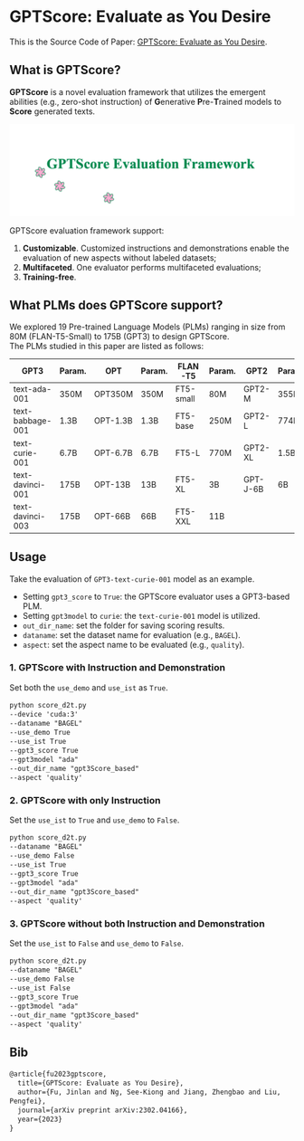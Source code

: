 # GPTScore: Evaluate as You Desire

This is the Source Code of Paper: [GPTScore: Evaluate as You Desire](https://arxiv.org/pdf/2302.04166.pdf).


## What is GPTScore?

**GPTScore** is a novel evaluation framework that utilizes the emergent abilities (e.g., zero-shot instruction) of **G**enerative **P**re-**T**rained models to **Score** generated texts. 

<img src="./fig/framework.gif" width="800" class="center">

GPTScore evaluation framework support:

1. **Customizable**. Customized instructions and demonstrations enable the evaluation of new aspects without labeled datasets;
2. **Multifaceted**. One evaluator performs multifaceted evaluations;
3. **Training-free**.



## What PLMs does GPTScore support?

We explored 19 Pre-trained Language Models (PLMs) ranging in size from 80M (FLAN-T5-Small) to 175B (GPT3) to design GPTScore. <br>
The PLMs studied in this paper are listed as follows:

| **GPT3**         | **Param.** | **OPT**  | **Param.** | **FLAN-T5**      | **Param.** | **GPT2** | **Param.** |
|------------------|------------|----------|------------|------------------|------------|----------|------------|
| text-ada-001     | 350M       | OPT350M  | 350M       | FT5-small        | 80M        | GPT2-M   | 355M       |
| text-babbage-001 | 1.3B       | OPT-1.3B | 1.3B       | FT5-base         | 250M       | GPT2-L   | 774M       |
| text-curie-001   | 6.7B       | OPT-6.7B | 6.7B       | FT5-L            | 770M       | GPT2-XL  | 1.5B       |
| text-davinci-001 | 175B       | OPT-13B  | 13B        | FT5-XL           | 3B         | GPT-J-6B | 6B         |
| text-davinci-003 | 175B       | OPT-66B  | 66B        | FT5-XXL          | 11B        |          |            |



## Usage

Take the evaluation of `GPT3-text-curie-001` model as an example.

- Setting `gpt3_score` to `True`: the GPTScore evaluator uses a GPT3-based PLM.
- Setting `gpt3model` to `curie`: the  `text-curie-001` model is utilized.
- `out_dir_name`: set the folder for saving scoring results.
- `dataname`: set the dataset name for evaluation (e.g., `BAGEL`).
- `aspect`: set the aspect name to be evaluated (e.g., `quality`). 


### 1. GPTScore with Instruction and Demonstration
Set both the `use_demo` and `use_ist` as `True`. </br>
```
python score_d2t.py 
--device 'cuda:3' 
--dataname "BAGEL" 
--use_demo True 
--use_ist True 
--gpt3_score True 
--gpt3model "ada" 
--out_dir_name "gpt3Score_based"  
--aspect 'quality'
```


### 2. GPTScore with only Instruction
Set the `use_ist` to `True` and `use_demo` to `False`. </br>

```
python score_d2t.py 
--dataname "BAGEL" 
--use_demo False 
--use_ist True 
--gpt3_score True 
--gpt3model "ada" 
--out_dir_name "gpt3Score_based"  
--aspect 'quality'
```

### 3. GPTScore without both Instruction and Demonstration
Set the `use_ist` to `False` and `use_demo` to `False`. </br>

```
python score_d2t.py 
--dataname "BAGEL" 
--use_demo False 
--use_ist False 
--gpt3_score True 
--gpt3model "ada" 
--out_dir_name "gpt3Score_based"  
--aspect 'quality'
```





## Bib
```
@article{fu2023gptscore,
  title={GPTScore: Evaluate as You Desire},
  author={Fu, Jinlan and Ng, See-Kiong and Jiang, Zhengbao and Liu, Pengfei},
  journal={arXiv preprint arXiv:2302.04166},
  year={2023}
}
```